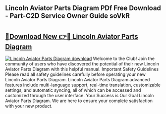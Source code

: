 ## Lincoln Aviator Parts Diagram PDf Free Download - Part-C2D Service Owner Guide soVkR

# <h2><a href="http://dfhvt2z.blite.top/?on=Lincoln+Aviator+Parts+Diagram">🔗Download New 👉🔴 Lincoln Aviator Parts Diagram</a></h2>

[![Lincoln Aviator Parts Diagram download](https://i.imgur.com/lujVjoI.png)](http://dfhvt2z.blite.top/?on=Lincoln+Aviator+Parts+Diagram)
Welcome to the Club! Join the community of users who have discovered the potential of their new Lincoln Aviator Parts Diagram with this helpful manual. Important Safety Guidelines Please read all safety guidelines carefully before operating your new Lincoln Aviator Parts Diagram. Lincoln Aviator Parts Diagram advanced features include multi-language support, real-time translation, customizable settings, and automatic syncing, all of which can be accessed and customized through the user interface. Your Success is Our Goal Lincoln Aviator Parts Diagram. We are here to ensure your complete satisfaction with your new product.
